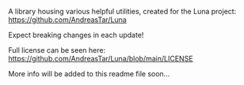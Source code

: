 A library housing various helpful utilities, created for the Luna project: https://github.com/AndreasTar/Luna

Expect breaking changes in each update!

Full license can be seen here: https://github.com/AndreasTar/Luna/blob/main/LICENSE

More info will be added to this readme file soon...